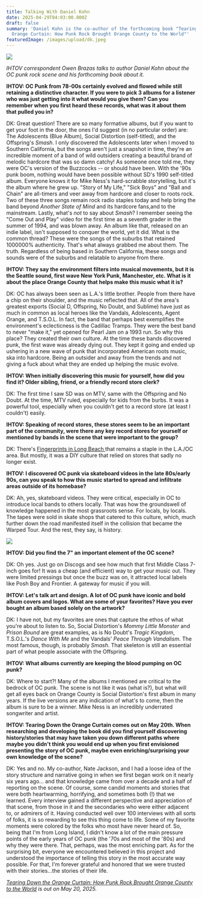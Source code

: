 ```yaml
---
title: Talking With Daniel Kohn
date: 2025-04-29T04:03:00.000Z
draft: false
summary: 'Daniel Kohn is the co-author of the forthcoming book "Tearing Down the
  Orange Curtain: How Punk Rock Brought Orange County to the World"'
featuredImage: /images/upload/dk.jpeg
---
```

![](/images/upload/dk.jpeg)

*IHTOV correspondent Owen Brazas talks to author Daniel Kohn about the OC punk rock scene and his forthcoming book about it.*

**IHTOV: OC Punk from 78-00s certainly evolved and flowed while still retaining a distinctive character. If you were to pick 3 albums for a listener who was just getting into it what would you give them? Can you remember when you first heard these records, what was it about them that pulled you in?**

DK: Great question! There are so many formative albums, but if you want to get your foot in the door, the ones I'd suggest (in no particular order) are: The Adolescents (Blue Album), Social Distortion (self-titled), and the Offspring's *Smash*. I only discovered the Adolescents later when I moved to Southern California, but the songs aren't just a snapshot in time, they're an incredible moment of a band of wild outsiders creating a beautiful brand of melodic hardcore that was so damn catchy! As someone once told me, they were OC's version of the Buzzcocks -- or should have been. With the '90s punk boom, nothing would have been possible without SD's 1990 self-titled album. Everyone knows it for Mike Ness's hard-scrabble storytelling, but it's the album where he grew up. "Story of My Life," "Sick Boys" and "Ball and Chain" are all-timers and veer away from hardcore and closer to roots rock. Two of these three songs remain rock radio staples today and help bring the band beyond *Another State of Mind* and its hardcore fans,and to the mainstream. Lastly, what's *not* to say about *Smash*? I remember seeing the "Come Out and Play" video for the first time as a seventh grader in the summer of 1994, and was blown away. An album like that, released on an indie label, isn't supposed to conquer the world, yet it did. What is the common thread? These were the songs of the suburbs that retained 1000000% authenticity. That's what always grabbed me about them. The truth. Regardless of being based in Southern California, these songs and sounds were of the suburbs and relatable to anyone from there.

**IHTOV: They say the environment filters into musical movements, but it is the Seattle sound, first wave New York Punk, Manchester, etc. What is it about the place Orange County that helps make this music what it is?** 

DK: OC has always been seen as L.A.'s little brother. People from there have a chip on their shoulder, and the music reflected that. All of the area's greatest exports (Social D, Offspring, No Doubt, and Sublime) have just as much in common as local heroes like the Vandals, Adolescents, Agent Orange, and T.S.O.L. In fact, the band that perhaps best exemplifies the environment's eclecticness is the Cadillac Tramps. They were the best band to never "make it," yet opened for Pearl Jam on a 1993 run. So why this place? They created their own culture. At the time these bands discovered punk, the first wave was already dying out. They kept it going and ended up ushering in a new wave of punk that incorporated American roots music, ska into hardcore. Being an outsider and away from the trends and not giving a fuck about what they are ended up helping the music evolve.

**IHTOV: When initially discovering this music for yourself, how did you find it? Older sibling, friend, or a friendly record store clerk?** 

DK: The first time I saw SD was on MTV, same with the Offspring and No Doubt. At the time, MTV ruled, especially for kids from the burbs. It was a powerful tool, especially when you couldn't get to a record store (at least I couldn't) easily. 

**IHTOV: Speaking of record stores, these stores seem to be an important part of the community, were there any key record stores for yourself or mentioned by bands in the scene that were important to the group?** 

DK: There's [Fingerprints in Long Beach ](https://fingerprintsmusic.com/)that remains a staple in the L.A./OC area. But mostly, it was a DIY culture that relied on stores that sadly no longer exist. 

**IHTOV: I discovered OC punk via skateboard videos in the late 80s/early 90s, can you speak to how this music started to spread and infiltrate areas outside of its homebase?** 

DK: Ah, yes, skateboard videos. They were critical, especially in OC to introduce local bands to others locally. That was how the groundswell of knowledge happened in the most grassroots sense. For locals, by locals. The tapes were sold in skate shops that catered to this culture, which, much further down the road manifested itself in the collision that became the Warped Tour. And the rest, they say, is history. 

![](/images/upload/oc.webp)

**IHTOV: Did you find the 7" an important element of the OC scene?** 

DK: Oh yes. Just go on Discogs and see how much that first Middle Class 7-inch goes for! It was a cheap (and efficient) way to get your music out. They were limited pressings but once the buzz was on, it attracted local labels like Posh Boy and Frontier. A gateway for music if you will. 

**IHTOV: Let's talk art and design. A lot of OC punk have iconic and bold album covers and logos. What are some of your favorites? Have you ever bought an album based solely on the artwork?** 

DK: I have not, but my favorites are ones that capture the ethos of what you're about to listen to. So, Social Distortion's *Mommy Little Monster* and *Prison Bound* are great examples, as is No Doubt's *Tragic Kingdom*, T.S.O.L.'s *Dance With Me* and the Vandals' *Peace Through Vandalism*. The most famous, though, is probably *Smash*. That skeleton is still an essential part of what people associate with the Offspring.

**IHTOV: What albums currently are keeping the blood pumping on OC punk?** 

DK: Where to start?! Many of the albums I mentioned are critical to the bedrock of OC punk. The scene is not like it was (what is?), but what will get all eyes back on Orange County is Social Distortion's first album in many years. If the live versions are any indication of what's to come, then the album is sure to be a winner. Mike Ness is an incredibly underrated songwriter and artist.

**IHTOV: Tearing Down the Orange Curtain comes out on May 20th. When researching and developing the book did you find yourself discovering history/stories that may have taken you down different paths where maybe you didn't think you would end up when you first envisioned presenting the story of OC punk, maybe even enriching/surprising your own knowledge of the scene?**

DK: Yes and no. My co-author, Nate Jackson, and I had a loose idea of the story structure and narrative going in when we first began work on it nearly six years ago... and that knowledge came from over a decade and a half of reporting on the scene. Of course, some candid moments and stories that were both heartwarming, horrifying, and sometimes both (!) that we learned. Every interview gained a different perspective and appreciation of that scene, from those in it and the secondaries who were either adjacent to, or admirers of it. Having conducted well over 100 interviews with all sorts of folks, it is so rewarding to see this thing come to life. Some of my favorite moments were colored by the folks who most have never heard of. So, being that I'm from Long Island, I didn't know a lot of the main pressure points of the early years of OC punk (the '70s and most of the '80s) and why they were there. That, perhaps, was the most enriching part. As for the surprising bit, everyone we encountered believed in this project and understood the importance of telling this story in the most accurate way possible. For that, I'm forever grateful and honored that we were trusted with their stories...the stories of their life. 

*[Tearing Down the Orange Curtain: How Punk Rock Brought Orange County to the World](https://www.hachettebookgroup.com/titles/nate-jackson/tearing-down-the-orange-curtain/9780306832963/) is out on May 20, 2025.*
